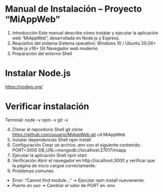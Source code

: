 # Manual de Instalación – Proyecto “MiAppWeb”
1. Introducción
Este manual describe cómo instalar y ejecutar la aplicación web “MiAppWeb”, desarrollada en Node.js y Express.
2. Requisitos del sistema
Sistema operativo: Windows 10 / Ubuntu 20.04+
Node.js v18+
Git
Navegador web moderno
3. Preparación del entorno
Shell
# Instalar Node.js
https://nodejs.org/

# Verificar instalación
Terminal: 
node -v
npm -v
git -v

4. Clonar el repositorio
Shell
git clone https://github.com/usuario/MiAppWeb.git
cd MiAppWeb
5. Instalar dependencias
Shell
npm install
6. Configuración Crear un archivo .env con el siguiente contenido:
PORT=3000
DB_URL=mongodb://localhost:27017/miapp
7. Ejecutar la aplicación
Shell
npm start
8. Verificación Abrir el navegador en http://localhost:3000 y verificar que la página de inicio cargue correctamente.
9. Problemas comunes
- Error: “Cannot find module…” → Ejecutar npm install nuevamente.
- Puerto en uso → Cambiar el valor de PORT en .env.
